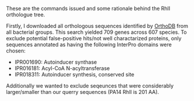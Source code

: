 These are the commands issued and some rationale behind the RhlI orthologue tree.

Firstly, I downloaded all orthologous sequences identified by [OrthoDB](https://www.orthodb.org/?query=208964_0:0003c9)
from all bacterial groups. This search yielded 709 genes across 607 species. To exclude potential false-positive hits/not well charactarized proteins, only sequences annotated as having the following InterPro domains were chosen:
  - IPR001690: Autoinducer synthase
  - IPR016181: Acyl-CoA N-acyltransferase
  - IPR018311: Autoinducer synthesis, conserved site

Additionally we wanted to exclude seqeunces that were considerably larger/smaller than our querry sequences (PA14 RhlI is 201 AA).
